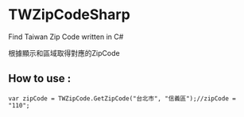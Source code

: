 # TWZipCodeSharp
Find Taiwan Zip Code written in C#

根據顯示和區域取得對應的ZipCode

## How to use : 
```Csharp
var zipCode = TWZipCode.GetZipCode("台北市", "信義區");//zipCode = "110";
```
